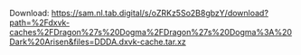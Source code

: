 Download: https://sam.nl.tab.digital/s/oZRKz5So2B8gbzY/download?path=%2Fdxvk-caches%2FDragon%27s%20Dogma%2FDragon%27s%20Dogma%3A%20Dark%20Arisen&files=DDDA.dxvk-cache.tar.xz
